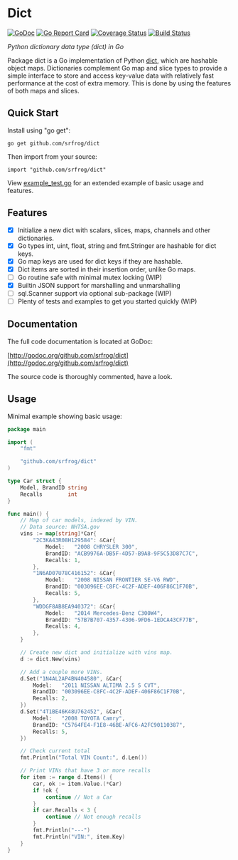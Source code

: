 # Dict
[![GoDoc](https://godoc.org/github.com/srfrog/dict?status.svg)](https://godoc.org/github.com/srfrog/dict)
[![Go Report Card](https://goreportcard.com/badge/github.com/srfrog/dict?svg=1)](https://goreportcard.com/report/github.com/srfrog/dict)
[![Coverage Status](https://coveralls.io/repos/github/srfrog/dict/badge.svg?branch=master)](https://coveralls.io/github/srfrog/dict?branch=master)
[![Build Status](https://travis-ci.com/srfrog/dict.svg?branch=master)](https://travis-ci.com/srfrog/dict)

*Python dictionary data type (dict) in Go*

Package dict is a Go implementation of Python [dict][1], which are hashable object maps.
Dictionaries complement Go map and slice types to provide a simple interface to
store and access key-value data with relatively fast performance at the cost of extra
memory. This is done by using the features of both maps and slices.

## Quick Start

Install using "go get":

	go get github.com/srfrog/dict

Then import from your source:

	import "github.com/srfrog/dict"

View [example_test.go][2] for an extended example of basic usage and features.

## Features

- [x] Initialize a new dict with scalars, slices, maps, channels and other dictionaries.
- [x] Go types int, uint, float, string and fmt.Stringer are hashable for dict keys.
- [x] Go map keys are used for dict keys if they are hashable.
- [x] Dict items are sorted in their insertion order, unlike Go maps.
- [ ] Go routine safe with minimal mutex locking (WIP)
- [x] Builtin JSON support for marshalling and unmarshalling
- [ ] sql.Scanner support via optional sub-package (WIP)
- [ ] Plenty of tests and examples to get you started quickly (WIP)

## Documentation

The full code documentation is located at GoDoc:

[http://godoc.org/github.com/srfrog/dict](http://godoc.org/github.com/srfrog/dict)

The source code is thoroughly commented, have a look.

## Usage

Minimal example showing basic usage:

```go
package main

import (
	"fmt"

	"github.com/srfrog/dict"
)

type Car struct {
	Model, BrandID string
	Recalls        int
}

func main() {
	// Map of car models, indexed by VIN.
	// Data source: NHTSA.gov
	vins := map[string]*Car{
		"2C3KA43R08H129584": &Car{
			Model:   "2008 CHRYSLER 300",
			BrandID: "ACB9976A-DB5F-4D57-B9A8-9F5C53D87C7C",
			Recalls: 1,
		},
		"1N6AD07U78C416152": &Car{
			Model:   "2008 NISSAN FRONTIER SE-V6 RWD",
			BrandID: "003096EE-C8FC-4C2F-ADEF-406F86C1F70B",
			Recalls: 5,
		},
		"WDDGF8AB8EA940372": &Car{
			Model:   "2014 Mercedes-Benz C300W4",
			BrandID: "57B7B707-4357-4306-9FD6-1EDCA43CF77B",
			Recalls: 4,
		},
	}

	// Create new dict and initialize with vins map.
	d := dict.New(vins)

	// Add a couple more VINs.
	d.Set("1N4AL2AP4BN404580", &Car{
		Model:   "2011 NISSAN ALTIMA 2.5 S CVT",
		BrandID: "003096EE-C8FC-4C2F-ADEF-406F86C1F70B",
		Recalls: 2,
	})
	d.Set("4T1BE46K48U762452", &Car{
		Model:   "2008 TOYOTA Camry",
		BrandID: "C5764FE4-F1E8-46BE-AFC6-A2FC90110387",
		Recalls: 5,
	})

	// Check current total
	fmt.Println("Total VIN Count:", d.Len())

	// Print VINs that have 3 or more recalls
	for item := range d.Items() {
		car, ok := item.Value.(*Car)
		if !ok {
			continue // Not a Car
		}
		if car.Recalls < 3 {
			continue // Not enough recalls
		}
		fmt.Println("---")
		fmt.Println("VIN:", item.Key)
	}
}

```

[1]: https://docs.python.org/3.7/library/stdtypes.html#dict
[2]: https://github.com/srfrog/dict/blob/master/example_test.go
